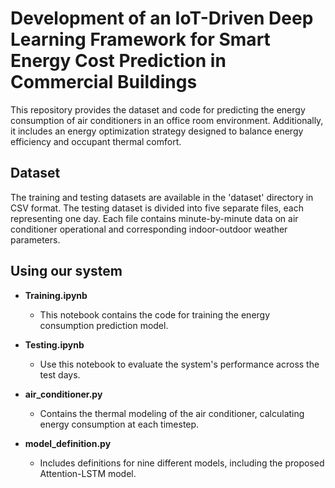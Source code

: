 # Development of an IoT-Driven Deep Learning Framework for Smart Energy Cost Prediction in Commercial Buildings

This repository provides the dataset and code for predicting the energy consumption of air conditioners in an office room environment. Additionally, it includes an energy optimization strategy designed to balance energy efficiency and occupant thermal comfort.

## Dataset 
The training and testing datasets are available in the 'dataset' directory in CSV format. The testing dataset is divided into five separate files, each representing one day. Each file contains minute-by-minute data on air conditioner operational and corresponding indoor-outdoor weather parameters.

## Using our system
- **Training.ipynb**  
  - This notebook contains the code for training the energy consumption prediction model.

- **Testing.ipynb**  
  - Use this notebook to evaluate the system's performance across the test days.

- **air_conditioner.py**  
  - Contains the thermal modeling of the air conditioner, calculating energy consumption at each timestep.

- **model_definition.py**  
  - Includes definitions for nine different models, including the proposed Attention-LSTM model.

